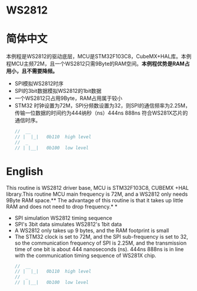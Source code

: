 # WS2812

# 简体中文

本例程是WS2812的驱动底层，MCU是STM32F103C8，CubeMX+HAL库。本例程MCU主频72M，且一个WS2812只需9Byte的RAM空间。**本例程优势是RAM占用小，且不需要降频。**

* SPI模拟WS2812时序
* SPI的3bit数据模拟WS2812的1bit数据
* 一个WS2812只占用9Byte，RAM占用属于较小
* STM32 时钟设置为72M，SPI分频数设置为32，则SPI的通信频率为2.25M，传输一位数据的时间约为444纳秒（ns）444ns   888ns  符合WS281X芯片的通信时序。
  ```c
  //  __
  // |  |_|   0b110  high level
  //  _   
  // | |__|   0b100  low level
  ```



# English

This routine is WS2812 driver base, MCU is STM32F103C8, CUBEMX +HAL library.This routine MCU main frequency is 72M, and a WS2812 only needs 9Byte RAM space.** The advantage of this routine is that it takes up little RAM and does not need to drop frequency.* *

* SPI simulation WS2812 timing sequence
* SPI's 3bit data simulates WS2812's 1bit data
* A WS2812 only takes up 9 bytes, and the RAM footprint is small
* The STM32 clock is set to 72M, and the SPI sub-frequency is set to 32, so the communication frequency of SPI is 2.25M, and the transmission time of one bit is about 444 nanoseconds (ns). 444ns 888ns is in line with the communication timing sequence of WS281X chip.
  ```c
  //  __
  // |  |_|   0b110  high level
  //  _   
  // | |__|   0b100  low level
  ```